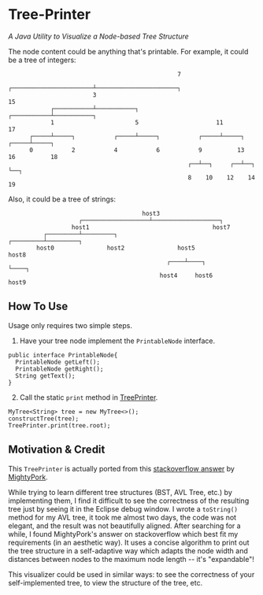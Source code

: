 # Tree-Printer
*A Java Utility to Visualize a Node-based Tree Structure*

The node content could be anything that's printable. For example, it could be a tree of integers:
```
                                                7                                               
                        ┌───────────────────────┴───────────────────────┐                       
                        3                                              15                       
            ┌───────────┴───────────┐                       ┌───────────┴───────────┐           
            1                       5                      11                      17           
      ┌─────┴─────┐           ┌─────┴─────┐           ┌─────┴─────┐           ┌─────┴─────┐     
      0           2           4           6           9          13          16          18     
                                                   ┌──┴──┐     ┌──┴──┐                    └──┐  
                                                   8    10    12    14                      19  
```
Also, it could be a tree of strings:
```
                                      host3                                     
                    ┌───────────────────┴───────────────────┐                   
                  host1                                   host7                 
          ┌─────────┴─────────┐                   ┌─────────┴─────────┐         
        host0               host2               host5               host8       
                                             ┌────┴────┐              └────┐    
                                           host4     host6               host9  
```
## How To Use 
Usage only requires two simple steps.
1. Have your tree node implement the `PrintableNode` interface.
```
public interface PrintableNode{
  PrintableNode getLeft();
  PrintableNode getRight();
  String getText();
}
```
2. Call the static `print` method in [TreePrinter](https://github.com/Mozi-Song/Tree-Printer/blob/master/TreePrinter/src/mightypork/TreePrinter.java).
```
MyTree<String> tree = new MyTree<>();
constructTree(tree);
TreePrinter.print(tree.root);
```
## Motivation & Credit
This `TreePrinter` is actually ported from this [stackoverflow answer](https://stackoverflow.com/a/29704252/3585176) by [MightyPork](https://github.com/MightyPork?utf8=%E2%9C%93&tab=repositories&q=&type=&language=).

While trying to learn different tree structures (BST, AVL Tree, etc.) by implementing them, I find it difficult to see the correctness of the resulting tree just by seeing it in the Eclipse debug window. I wrote a `toString()` method for my AVL tree, it took me almost two days, the code was not elegant, and the result was not beautifully aligned. After searching for a while, I found MightyPork's answer on stackoverflow which best fit my requirements (in an aesthetic way). It uses a concise algorithm to print out the tree structure in a self-adaptive way which adapts the node width and distances between nodes to the maximum node length -- it's "expandable"!

This visualizer could be used in similar ways: to see the correctness of your self-implemented tree, to view the structure of the tree, etc.

